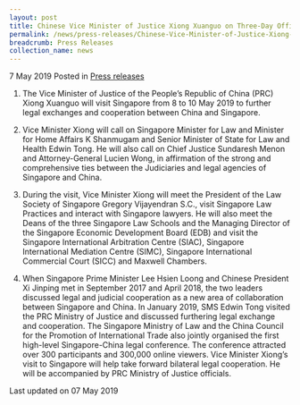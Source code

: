 ```yaml
---
layout: post
title: Chinese Vice Minister of Justice Xiong Xuanguo on Three-Day Official Visit to Singapore
permalink: /news/press-releases/Chinese-Vice-Minister-of-Justice-Xiong-Xuanguo-on-Three-Day-Official-Visit-to-Singapore
breadcrumb: Press Releases
collection_name: news
---
```


7 May 2019 Posted in [Press releases](/news/press-releases)


1. The Vice Minister of Justice of the People’s Republic of China (PRC) Xiong Xuanguo will visit Singapore from 8 to 10 May 2019 to further legal exchanges and cooperation between China and Singapore.

 

2. Vice Minister Xiong will call on Singapore Minister for Law and Minister for Home Affairs K Shanmugam and Senior Minister of State for Law and Health Edwin Tong. He will also call on Chief Justice Sundaresh Menon and Attorney-General Lucien Wong, in affirmation of the strong and comprehensive ties between the Judiciaries and legal agencies of Singapore and China.

 

3. During the visit, Vice Minister Xiong will meet the President of the Law Society of Singapore Gregory Vijayendran S.C., visit Singapore Law Practices and interact with Singapore lawyers. He will also meet the Deans of the three Singapore Law Schools and the Managing Director of the Singapore Economic Development Board (EDB) and visit the Singapore International Arbitration Centre (SIAC), Singapore International Mediation Centre (SIMC), Singapore International Commercial Court (SICC) and Maxwell Chambers.

 

4. When Singapore Prime Minister Lee Hsien Loong and Chinese President Xi Jinping met in September 2017 and April 2018, the two leaders discussed legal and judicial cooperation as a new area of collaboration between Singapore and China. In January 2019, SMS Edwin Tong visited the PRC Ministry of Justice and discussed furthering legal exchange and cooperation. The Singapore Ministry of Law and the China Council for the Promotion of International Trade also jointly organised the first high-level Singapore-China legal conference. The conference attracted over 300 participants and 300,000 online viewers. Vice Minister Xiong’s visit to Singapore will help take forward bilateral legal cooperation. He will be accompanied by PRC Ministry of Justice officials.

<p class="right-side-updated">Last updated on 07 May 2019</p>
